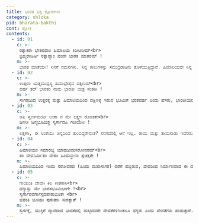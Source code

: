 ```yaml
---
title: ಭಾರತ ಭಕ್ತಿ ಶ್ಲೋಕಗಳು
category: shloka
pid: bharata-bakthi
cont: ಶ್ಲೋಕ
contents:
  - id: 01
    c: >- 
     ರತ್ನಾಕರಾ ಭೌತಪದಾಂ ಹಿಮಾಲಯ ಕಿರೀಟಿನೀಮ್<br>
     ಬ್ರಹ್ಮರಾಜರ್ಷಿ ರತ್ನಾಡ್ಯಾಂ ವಂದೇ ಭಾರತ ಮಾತರಮ್ !
    m: >-
     ಭಾರತ ಮಾತೆಯೇ! ನಿನಗೆ ನಮನಗಳು. ನಿನ್ನ ಕಾಲುಗಳನ್ನು ಸಮುದ್ರರಾಜನು ತೊಳೆಯುತ್ತಿದ್ದಾನೆ. ಹಿಮಾಲಯವೇ ನಿನ್ನ ಕಿರೀಟ. ಬ್ರಹ್ಮರ್ಷಿ, ರಾಜರ್ಷಿಗಳೇ ನಿನ್ನ ಅನರ್ಥ್ಯ ರತ್ನಗಳು.
  - id: 02
    c: >- 
     ಉತ್ತರಂ ಯತ್ನಮುದ್ರಸ್ಯ ಹಿಮಾದ್ರೇಶೈವ ದಕ್ಷಿಣಮ್<br>
     ವರ್ಷ ತದ್ ಭಾರತಂ ನಾಮ ಭಾರತೀ ಯತ್ರ ಸಂತತಿಃ !
    m: >-
     ಸಾಗರದಿಂದ ಉತ್ತರಕ್ಕೆ ಮತ್ತು ಹಿಮಾಲಯದಿಂದ ದಕ್ಷಿಣಕ್ಕೆ ಇರುವ ಭೂಮಿಗೆ ಭರತವರ್ಷ ಎಂದು ಹೆಸರು, ಭಾರತೀಯರು ಇದರ ಮಕ್ಕಳು.
  - id: 03
    c: >- 
     ಅಪಿ ಸ್ವರ್ಣಮಯೀ ಲಂಕಾ ನ ಮೇ ಲಕ್ಷ್ಮಣ ರೋಚತೇ<br>
     ಜನನೀ ಜನ್ಮಭೂಮಿಶ್ಚ ಸ್ವರ್ಗಾದಪಿ ಗರೀಯಸೀ !
    m: >-
     ಲಕ್ಷಣಾ, ಈ ಲಂಕೆಯು ಚಿನ್ನದಿಂದ ತುಂಬಿದ್ದರೇನಂತೆ? ನನಗದರಲ್ಲಿ ಆಸೆ ಇಲ್ಲ. ತಾಯಿ ಮತ್ತು ತಾಯಿನಾಡು ಇವೆರಡೂ ಸ್ವರ್ಗಕ್ಕಿಂತಲೂ ಮಿಗಿಲಾದುದು.
  - id: 04
    c: >- 
     ಹಿಮಾಲಯಂ ಸಮಾರಭ್ಯ ಯಾವದಿಂದುಸರೋವರಮ್<br>
     ತಂ ದೇವನಿರ್ಮಿತಂ ದೇಶಂ ಹಿಂದುಸ್ಥಾನಂ ಪ್ರಚಕ್ಷತೇ !
    m: >-
     ಹಿಮಾಲಯದಿಂದ ಇಂದು ಸರೋವರದ (ಹಿಂದು ಮಹಾಸಾಗರ) ವರೆಗೆ ಹಬ್ಬಿರುವ, ದೇವರಿಂದ ನಿರ್ಮಾಣವಾದ ಈ ದೇಶವನ್ನು ಹಿಂದುಸ್ಥಾನವೆನ್ನುತ್ತಾರೆ.
  - id: 05
    c: >- 
     ಗಾಯಂತಿ ದೇವಾಃ ಕಿಲ ಗೀತಕಾನಿ<br>
     ಧನ್ಯಾಸ್ತು ಯೇ ಭಾರತಭೂಮಿಭಾಗೇ !<br>
     ಸ್ವರ್ಗಾಪವರ್ಗಾಸ್ಪದಹೇತುಭೂತೇ <br>
     ಭವಂತಿ ಭೂಯಃ ಪುರುಷಾಃ ಸುರತ್ವಾತ್ !
    m: >-
     ಸ್ವರ್ಗಕ್ಕೆ, ಮುಕ್ತಿಗೆ ದ್ವಾರವಾದ ಭಾರತದಲ್ಲಿ ಹುಟ್ಟಿದವರೇ ದೇವತೆಗಳಿಗಿಂತಲೂ ಧನ್ಯರು ಎಂದು ದೇವತೆಗಳು ಹಾಡುತ್ತಾರೆ.
---
```

